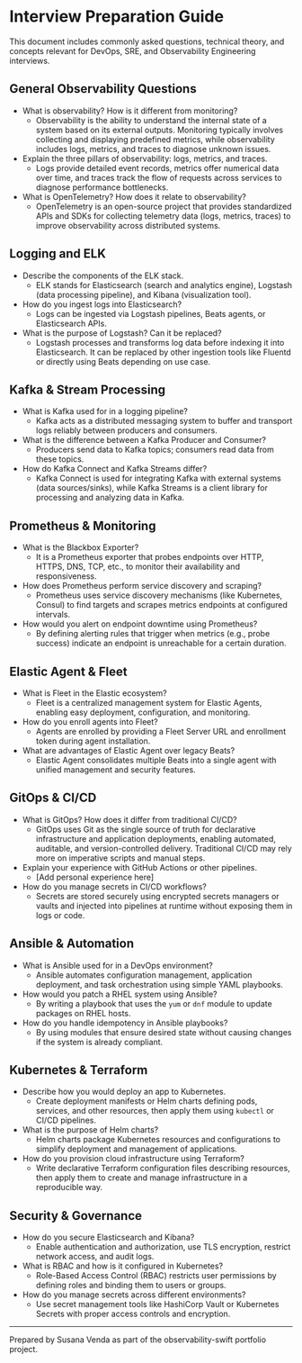 # Interview Preparation Guide

This document includes commonly asked questions, technical theory, and concepts relevant for DevOps, SRE, and Observability Engineering interviews.

## General Observability Questions
- What is observability? How is it different from monitoring?
  - Observability is the ability to understand the internal state of a system based on its external outputs. Monitoring typically involves collecting and displaying predefined metrics, while observability includes logs, metrics, and traces to diagnose unknown issues.
- Explain the three pillars of observability: logs, metrics, and traces.
  - Logs provide detailed event records, metrics offer numerical data over time, and traces track the flow of requests across services to diagnose performance bottlenecks.
- What is OpenTelemetry? How does it relate to observability?
  - OpenTelemetry is an open-source project that provides standardized APIs and SDKs for collecting telemetry data (logs, metrics, traces) to improve observability across distributed systems.

## Logging and ELK
- Describe the components of the ELK stack.
  - ELK stands for Elasticsearch (search and analytics engine), Logstash (data processing pipeline), and Kibana (visualization tool).
- How do you ingest logs into Elasticsearch?
  - Logs can be ingested via Logstash pipelines, Beats agents, or Elasticsearch APIs.
- What is the purpose of Logstash? Can it be replaced?
  - Logstash processes and transforms log data before indexing it into Elasticsearch. It can be replaced by other ingestion tools like Fluentd or directly using Beats depending on use case.

## Kafka & Stream Processing
- What is Kafka used for in a logging pipeline?
  - Kafka acts as a distributed messaging system to buffer and transport logs reliably between producers and consumers.
- What is the difference between a Kafka Producer and Consumer?
  - Producers send data to Kafka topics; consumers read data from these topics.
- How do Kafka Connect and Kafka Streams differ?
  - Kafka Connect is used for integrating Kafka with external systems (data sources/sinks), while Kafka Streams is a client library for processing and analyzing data in Kafka.

## Prometheus & Monitoring
- What is the Blackbox Exporter?
  - It is a Prometheus exporter that probes endpoints over HTTP, HTTPS, DNS, TCP, etc., to monitor their availability and responsiveness.
- How does Prometheus perform service discovery and scraping?
  - Prometheus uses service discovery mechanisms (like Kubernetes, Consul) to find targets and scrapes metrics endpoints at configured intervals.
- How would you alert on endpoint downtime using Prometheus?
  - By defining alerting rules that trigger when metrics (e.g., probe success) indicate an endpoint is unreachable for a certain duration.

## Elastic Agent & Fleet
- What is Fleet in the Elastic ecosystem?
  - Fleet is a centralized management system for Elastic Agents, enabling easy deployment, configuration, and monitoring.
- How do you enroll agents into Fleet?
  - Agents are enrolled by providing a Fleet Server URL and enrollment token during agent installation.
- What are advantages of Elastic Agent over legacy Beats?
  - Elastic Agent consolidates multiple Beats into a single agent with unified management and security features.

## GitOps & CI/CD
- What is GitOps? How does it differ from traditional CI/CD?
  - GitOps uses Git as the single source of truth for declarative infrastructure and application deployments, enabling automated, auditable, and version-controlled delivery. Traditional CI/CD may rely more on imperative scripts and manual steps.
- Explain your experience with GitHub Actions or other pipelines.
  - [Add personal experience here]
- How do you manage secrets in CI/CD workflows?
  - Secrets are stored securely using encrypted secrets managers or vaults and injected into pipelines at runtime without exposing them in logs or code.

## Ansible & Automation
- What is Ansible used for in a DevOps environment?
  - Ansible automates configuration management, application deployment, and task orchestration using simple YAML playbooks.
- How would you patch a RHEL system using Ansible?
  - By writing a playbook that uses the `yum` or `dnf` module to update packages on RHEL hosts.
- How do you handle idempotency in Ansible playbooks?
  - By using modules that ensure desired state without causing changes if the system is already compliant.

## Kubernetes & Terraform
- Describe how you would deploy an app to Kubernetes.
  - Create deployment manifests or Helm charts defining pods, services, and other resources, then apply them using `kubectl` or CI/CD pipelines.
- What is the purpose of Helm charts?
  - Helm charts package Kubernetes resources and configurations to simplify deployment and management of applications.
- How do you provision cloud infrastructure using Terraform?
  - Write declarative Terraform configuration files describing resources, then apply them to create and manage infrastructure in a reproducible way.

## Security & Governance
- How do you secure Elasticsearch and Kibana?
  - Enable authentication and authorization, use TLS encryption, restrict network access, and audit logs.
- What is RBAC and how is it configured in Kubernetes?
  - Role-Based Access Control (RBAC) restricts user permissions by defining roles and binding them to users or groups.
- How do you manage secrets across different environments?
  - Use secret management tools like HashiCorp Vault or Kubernetes Secrets with proper access controls and encryption.

---
Prepared by Susana Venda as part of the observability-swift portfolio project.